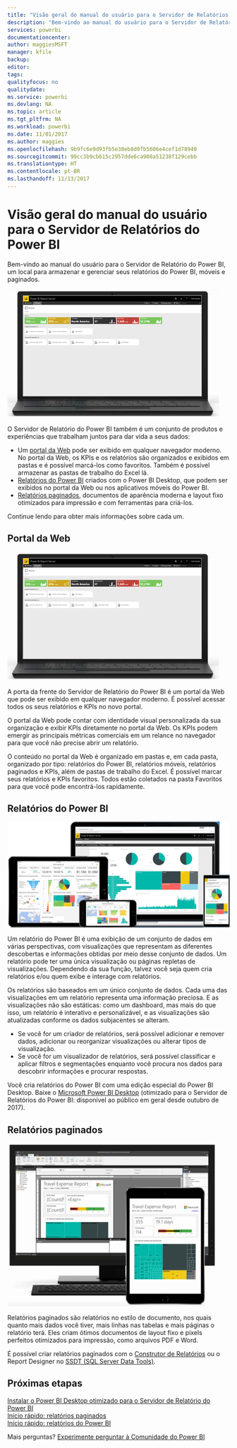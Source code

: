 ```yaml
---
title: "Visão geral do manual do usuário para o Servidor de Relatórios do Power BI"
description: "Bem-vindo ao manual do usuário para o Servidor de Relatório do Power BI, um local para armazenar e gerenciar seus relatórios do Power BI, móveis e paginados."
services: powerbi
documentationcenter: 
author: maggiesMSFT
manager: kfile
backup: 
editor: 
tags: 
qualityfocus: no
qualitydate: 
ms.service: powerbi
ms.devlang: NA
ms.topic: article
ms.tgt_pltfrm: NA
ms.workload: powerbi
ms.date: 11/01/2017
ms.author: maggies
ms.openlocfilehash: 9b9fc6e9d93fb5e38eb8d0fb5606e4cef1d78940
ms.sourcegitcommit: 99cc3b9cb615c2957dde6ca908a51238f129cebb
ms.translationtype: HT
ms.contentlocale: pt-BR
ms.lasthandoff: 11/13/2017
---
```

# <a name="user-handbook-overview-for-power-bi-report-server"></a>Visão geral do manual do usuário para o Servidor de Relatórios do Power BI
Bem-vindo ao manual do usuário para o Servidor de Relatório do Power BI, um local para armazenar e gerenciar seus relatórios do Power BI, móveis e paginados.

![](media/user-handbook-overview/web-portal.png)

O Servidor de Relatório do Power BI também é um conjunto de produtos e experiências que trabalham juntos para dar vida a seus dados:

* Um [portal da Web](#web-portal) pode ser exibido em qualquer navegador moderno. No portal da Web, os KPIs e os relatórios são organizados e exibidos em pastas e é possível marcá-los como favoritos. Também é possível armazenar as pastas de trabalho do Excel lá.
* [Relatórios do Power BI](#power-bi-reports) criados com o Power BI Desktop, que podem ser exibidos no portal da Web ou nos aplicativos móveis do Power BI.
* [Relatórios paginados](#paginated-reports), documentos de aparência moderna e layout fixo otimizados para impressão e com ferramentas para criá-los.

Continue lendo para obter mais informações sobre cada um.

## <a name="web-portal"></a>Portal da Web
![](media/user-handbook-overview/web-portal.png)

A porta da frente do Servidor de Relatório do Power BI é um portal da Web que pode ser exibido em qualquer navegador moderno. É possível acessar todos os seus relatórios e KPIs no novo portal.

O portal da Web pode contar com identidade visual personalizada da sua organização e exibir KPIs diretamente no portal da Web. Os KPIs podem emergir as principais métricas comerciais em um relance no navegador para que você não precise abrir um relatório.

O conteúdo no portal da Web é organizado em pastas e, em cada pasta, organizado por tipo: relatórios do Power BI, relatórios móveis, relatórios paginados e KPIs, além de pastas de trabalho do Excel. É possível marcar seus relatórios e KPIs favoritos. Todos estão coletados na pasta Favoritos para que você pode encontrá-los rapidamente.

## <a name="power-bi-reports"></a>Relatórios do Power BI
![](media/user-handbook-overview/powerbi-reports.png)

Um relatório do Power BI é uma exibição de um conjunto de dados em várias perspectivas, com visualizações que representam as diferentes descobertas e informações obtidas por meio desse conjunto de dados. Um relatório pode ter uma única visualização ou páginas repletas de visualizações. Dependendo da sua função, talvez você seja quem cria relatórios e/ou quem exibe e interage com relatórios.

Os relatórios são baseados em um único conjunto de dados. Cada uma das visualizações em um relatório representa uma informação preciosa. E as visualizações não são estáticas: como um dashboard, mas mais do que isso, um relatório é interativo e personalizável, e as visualizações são atualizadas conforme os dados subjacentes se alteram.

* Se você for um criador de relatórios, será possível adicionar e remover dados, adicionar ou reorganizar visualizações ou alterar tipos de visualização.
* Se você for um visualizador de relatórios, será possível classificar e aplicar filtros e segmentações enquanto você procura nos dados para descobrir informações e procurar respostas.

Você cria relatórios do Power BI com uma edição especial do Power BI Desktop. Baixe o [Microsoft Power BI Desktop](https://go.microsoft.com/fwlink/?linkid=837581) (otimizado para o Servidor de Relatórios do Power BI: disponível ao público em geral desde outubro de 2017).

## <a name="paginated-reports"></a>Relatórios paginados
![](media/user-handbook-overview/paginated-reports.png)

Relatórios paginados são relatórios no estilo de documento, nos quais quanto mais dados você tiver, mais linhas nas tabelas e mais páginas o relatório terá. Eles criam ótimos documentos de layout fixo e pixels perfeitos otimizados para impressão, como arquivos PDF e Word.

É possível criar relatórios paginados com o [Construtor de Relatórios](https://docs.microsoft.com/sql/reporting-services/report-builder/report-builder-in-sql-server-2016) ou o Report Designer no [SSDT (SQL Server Data Tools)](https://docs.microsoft.com/sql/reporting-services/tools/reporting-services-in-sql-server-data-tools-ssdt).

## <a name="next-steps"></a>Próximas etapas
[Instalar o Power BI Desktop otimizado para o Servidor de Relatório do Power BI](install-powerbi-desktop.md)  
[Início rápido: relatórios paginados](quickstart-create-paginated-report.md)  
[Início rápido: relatórios do Power BI](quickstart-create-powerbi-report.md)

Mais perguntas? [Experimente perguntar à Comunidade do Power BI](https://community.powerbi.com/)

